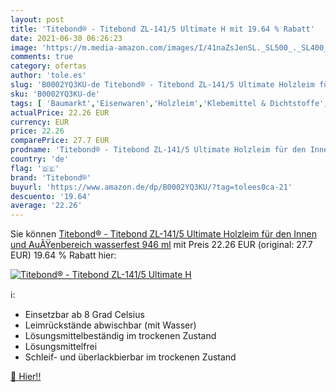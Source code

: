 ```yaml
---
layout: post
title: 'Titebond® - Titebond ZL-141/5 Ultimate H mit 19.64 % Rabatt'
date: 2021-06-30 06:26:23
image: 'https://m.media-amazon.com/images/I/41naZsJenSL._SL500_._SL400_.jpg'
comments: true
category: ofertas
author: 'tole.es'
slug: 'B0002YQ3KU-de Titebond® - Titebond ZL-141/5 Ultimate Holzleim für den...'
sku: 'B0002YQ3KU-de'
tags: [ 'Baumarkt','Eisenwaren','Holzleim','Klebemittel & Dichtstoffe','titebond®', ]
actualPrice: 22.26 EUR
currency: EUR
price: 22.26
comparePrice: 27.7 EUR
prodname: 'Titebond® - Titebond ZL-141/5 Ultimate Holzleim für den Innen und AuÃŸenbereich  wasserfest  946 ml'
country: 'de'
flag: '🇩🇪'
brand: 'Titebond®'
buyurl: 'https://www.amazon.de/dp/B0002YQ3KU/?tag=tolees0ca-21'
descuento: '19.64'
average: '22.26'
---
```


Sie können [Titebond® - Titebond ZL-141/5 Ultimate Holzleim für den Innen und AuÃŸenbereich  wasserfest  946 ml](https://www.amazon.de/dp/B0002YQ3KU/?tag=tolees0ca-21) mit Preis 22.26 EUR (original: 27.7 EUR) 19.64 % Rabatt hier:

[![Titebond® - Titebond ZL-141/5 Ultimate H](https://m.media-amazon.com/images/I/41naZsJenSL._SL500_._SL400_.jpg)](https://www.amazon.de/dp/B0002YQ3KU/?tag=tolees0ca-21)

ℹ️:

- Einsetzbar ab 8 Grad Celsius
- Leimrückstände abwischbar (mit Wasser)
- Lösungsmittelbeständig im trockenen Zustand
- Lösungsmittelfrei
- Schleif- und überlackbierbar im trockenen Zustand

[🛒 Hier!!](https://www.amazon.de/dp/B0002YQ3KU/?tag=tolees0ca-21)

